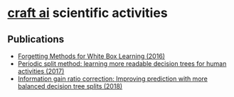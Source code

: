 # [craft ai](http://craft.ai) scientific activities #

## Publications ##

- [Forgetting Methods for White Box Learning (2016)](./publications/2016-forgetting-methods-for-white-box-learning)
- [Periodic split method: learning more readable decision trees for human activities (2017)](./publications/2017-periodic-split-method-learning-more-readable-decision-trees-for-human-activities)
- [Information gain ratio correction: Improving prediction with more balanced decision tree splits (2018)](./publications/2018-Information-gain-ratio-correction)

